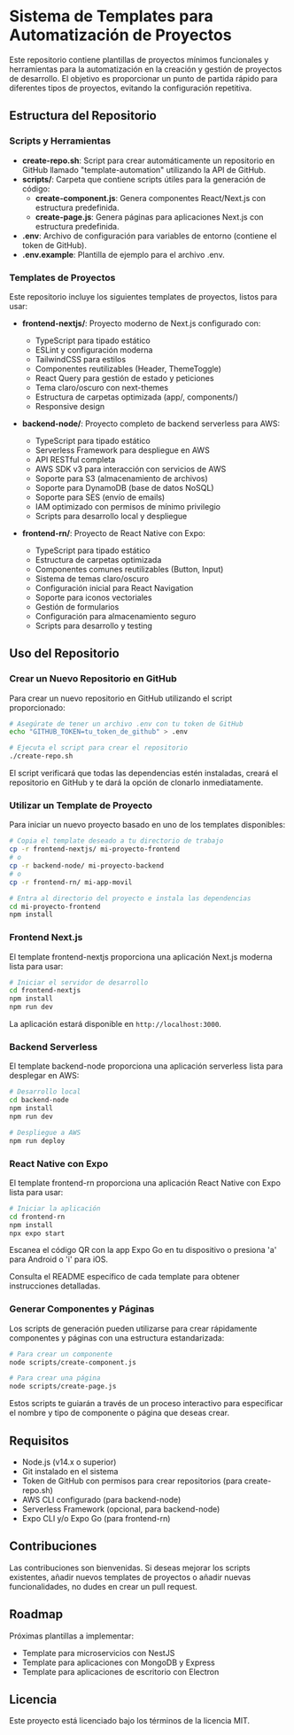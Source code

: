 # Sistema de Templates para Automatización de Proyectos

Este repositorio contiene plantillas de proyectos mínimos funcionales y herramientas para la automatización en la creación y gestión de proyectos de desarrollo. El objetivo es proporcionar un punto de partida rápido para diferentes tipos de proyectos, evitando la configuración repetitiva.

## Estructura del Repositorio

### Scripts y Herramientas

- **create-repo.sh**: Script para crear automáticamente un repositorio en GitHub llamado "template-automation" utilizando la API de GitHub.
- **scripts/**: Carpeta que contiene scripts útiles para la generación de código:
  - **create-component.js**: Genera componentes React/Next.js con estructura predefinida.
  - **create-page.js**: Genera páginas para aplicaciones Next.js con estructura predefinida.
- **.env**: Archivo de configuración para variables de entorno (contiene el token de GitHub).
- **.env.example**: Plantilla de ejemplo para el archivo .env.

### Templates de Proyectos

Este repositorio incluye los siguientes templates de proyectos, listos para usar:

- **frontend-nextjs/**: Proyecto moderno de Next.js configurado con:
  - TypeScript para tipado estático
  - ESLint y configuración moderna
  - TailwindCSS para estilos
  - Componentes reutilizables (Header, ThemeToggle)
  - React Query para gestión de estado y peticiones
  - Tema claro/oscuro con next-themes
  - Estructura de carpetas optimizada (app/, components/)
  - Responsive design

- **backend-node/**: Proyecto completo de backend serverless para AWS:
  - TypeScript para tipado estático
  - Serverless Framework para despliegue en AWS
  - API RESTful completa
  - AWS SDK v3 para interacción con servicios de AWS
  - Soporte para S3 (almacenamiento de archivos)
  - Soporte para DynamoDB (base de datos NoSQL)
  - Soporte para SES (envío de emails)
  - IAM optimizado con permisos de mínimo privilegio
  - Scripts para desarrollo local y despliegue

- **frontend-rn/**: Proyecto de React Native con Expo:
  - TypeScript para tipado estático
  - Estructura de carpetas optimizada
  - Componentes comunes reutilizables (Button, Input)
  - Sistema de temas claro/oscuro
  - Configuración inicial para React Navigation
  - Soporte para iconos vectoriales
  - Gestión de formularios
  - Configuración para almacenamiento seguro
  - Scripts para desarrollo y testing

## Uso del Repositorio

### Crear un Nuevo Repositorio en GitHub

Para crear un nuevo repositorio en GitHub utilizando el script proporcionado:

```bash
# Asegúrate de tener un archivo .env con tu token de GitHub
echo "GITHUB_TOKEN=tu_token_de_github" > .env

# Ejecuta el script para crear el repositorio
./create-repo.sh
```

El script verificará que todas las dependencias estén instaladas, creará el repositorio en GitHub y te dará la opción de clonarlo inmediatamente.

### Utilizar un Template de Proyecto

Para iniciar un nuevo proyecto basado en uno de los templates disponibles:

```bash
# Copia el template deseado a tu directorio de trabajo
cp -r frontend-nextjs/ mi-proyecto-frontend
# o
cp -r backend-node/ mi-proyecto-backend
# o
cp -r frontend-rn/ mi-app-movil

# Entra al directorio del proyecto e instala las dependencias
cd mi-proyecto-frontend
npm install
```

### Frontend Next.js

El template frontend-nextjs proporciona una aplicación Next.js moderna lista para usar:

```bash
# Iniciar el servidor de desarrollo
cd frontend-nextjs
npm install
npm run dev
```

La aplicación estará disponible en `http://localhost:3000`.

### Backend Serverless

El template backend-node proporciona una aplicación serverless lista para desplegar en AWS:

```bash
# Desarrollo local
cd backend-node
npm install
npm run dev

# Despliegue a AWS
npm run deploy
```

### React Native con Expo

El template frontend-rn proporciona una aplicación React Native con Expo lista para usar:

```bash
# Iniciar la aplicación
cd frontend-rn
npm install
npx expo start
```

Escanea el código QR con la app Expo Go en tu dispositivo o presiona 'a' para Android o 'i' para iOS.

Consulta el README específico de cada template para obtener instrucciones detalladas.

### Generar Componentes y Páginas

Los scripts de generación pueden utilizarse para crear rápidamente componentes y páginas con una estructura estandarizada:

```bash
# Para crear un componente
node scripts/create-component.js

# Para crear una página
node scripts/create-page.js
```

Estos scripts te guiarán a través de un proceso interactivo para especificar el nombre y tipo de componente o página que deseas crear.

## Requisitos

- Node.js (v14.x o superior)
- Git instalado en el sistema
- Token de GitHub con permisos para crear repositorios (para create-repo.sh)
- AWS CLI configurado (para backend-node)
- Serverless Framework (opcional, para backend-node)
- Expo CLI y/o Expo Go (para frontend-rn)

## Contribuciones

Las contribuciones son bienvenidas. Si deseas mejorar los scripts existentes, añadir nuevos templates de proyectos o añadir nuevas funcionalidades, no dudes en crear un pull request.

## Roadmap

Próximas plantillas a implementar:

- Template para microservicios con NestJS
- Template para aplicaciones con MongoDB y Express
- Template para aplicaciones de escritorio con Electron

## Licencia

Este proyecto está licenciado bajo los términos de la licencia MIT. 